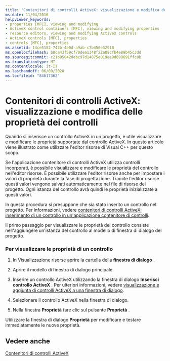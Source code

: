 ```yaml
---
title: 'Contenitori di controlli ActiveX: visualizzazione e modifica delle proprietà dei controlli'
ms.date: 11/04/2016
helpviewer_keywords:
- properties [MFC], viewing and modifying
- ActiveX control containers [MFC], viewing and modifying properties
- resource editors, viewing and modifying ActiveX controls
- ActiveX controls [MFC], properties
- controls [MFC], properties
ms.assetid: 14ce5152-742b-4e0d-a9ab-c7b456e32918
ms.openlocfilehash: b0ca43f59cf70dea1348f22a08cfb4e89b45c3dd
ms.sourcegitcommit: c21b05042debc97d14875e019ee9d698691ffc0b
ms.translationtype: MT
ms.contentlocale: it-IT
ms.lasthandoff: 06/09/2020
ms.locfileid: "84617362"
---
```

# <a name="activex-control-containers-viewing-and-modifying-control-properties"></a>Contenitori di controlli ActiveX: visualizzazione e modifica delle proprietà dei controlli

Quando si inserisce un controllo ActiveX in un progetto, è utile visualizzare e modificare le proprietà supportate dal controllo ActiveX. In questo articolo viene illustrato come utilizzare l'editor risorse di Visual C++ per questo scopo.

Se l'applicazione contenitore di controlli ActiveX utilizza controlli incorporati, è possibile visualizzare e modificare le proprietà del controllo nell'editor risorse. È possibile utilizzare l'editor risorse anche per impostare i valori di proprietà durante la fase di progettazione. Tramite l'editor risorse questi valori vengono salvati automaticamente nel file di risorse del progetto. Ogni istanza del controllo avrà quindi le proprietà inizializzate a questi valori.

In questa procedura si presuppone che sia stato inserito un controllo nel progetto. Per informazioni, vedere [contenitori di controlli ActiveX: inserimento di un controllo in un'applicazione contenitore di controlli](inserting-a-control-into-a-control-container-application.md).

Il primo passaggio per visualizzare le proprietà del controllo consiste nell'aggiungere un'istanza del controllo al modello di finestra di dialogo del progetto.

### <a name="to-view-the-properties-of-a-control"></a>Per visualizzare le proprietà di un controllo

1. In Visualizzazione risorse aprire la cartella della **finestra di dialogo** .

1. Aprire il modello di finestra di dialogo principale.

1. Inserire un controllo ActiveX utilizzando la finestra di dialogo **Inserisci controllo ActiveX** . Per ulteriori informazioni, vedere [visualizzazione e aggiunta di controlli ActiveX a una finestra di dialogo](../windows/viewing-and-adding-activex-controls-to-a-dialog-box.md).

1. Selezionare il controllo ActiveX nella finestra di dialogo.

1. Nella finestra **Proprietà** fare clic sul pulsante **Proprietà** .

Utilizzare la finestra di dialogo **Proprietà** per modificare e testare immediatamente le nuove proprietà.

## <a name="see-also"></a>Vedere anche

[Contenitori di controlli ActiveX](activex-control-containers.md)
